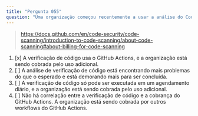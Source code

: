 ```yaml
---
title: "Pergunta 055"
question: "Uma organização começou recentemente a usar a análise do CodeQL para todos os pull requests em seus repositórios, bem como a executar a análise em um agendamento horário. Desde então, eles estão enfrentando contas do GitHub Actions mais altas do que o normal. Qual é a causa mais provável disso?"
---
```



> https://docs.github.com/en/code-security/code-scanning/introduction-to-code-scanning/about-code-scanning#about-billing-for-code-scanning
1. [x] A verificação de código usa o GitHub Actions, e a organização está sendo cobrada pelo uso adicional.
1. [ ] A análise de verificação de código está encontrando mais problemas do que o esperado e está demorando mais para ser concluída.
1. [ ] A verificação de código só pode ser executada em um agendamento diário, e a organização está sendo cobrada pelo uso adicional.
1. [ ] Não há correlação entre a verificação de código e a cobrança do GitHub Actions. A organização está sendo cobrada por outros workflows do GitHub Actions.

